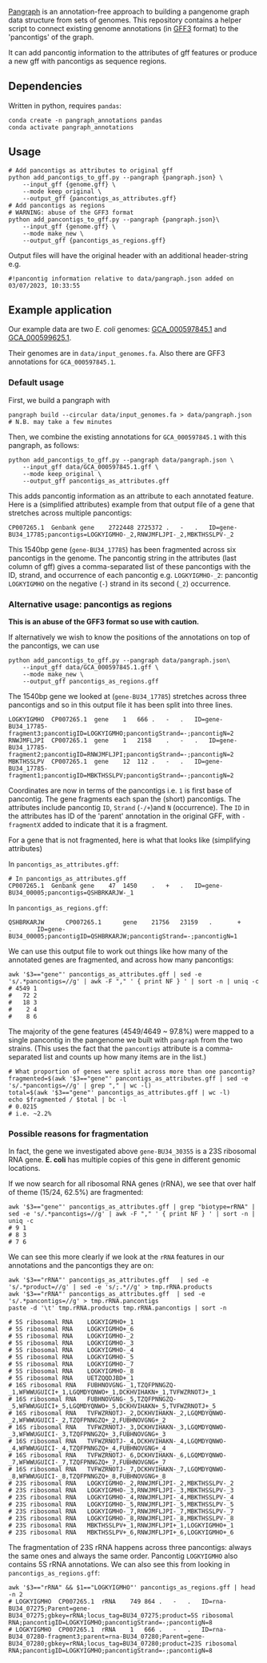
[Pangraph](https://github.com/neherlab/pangraph) is an annotation-free approach to building a pangenome graph data structure from sets of genomes. This repository contains a helper script to connect existing genome annotations (in [GFF3](https://www.ensembl.org/info/website/upload/gff3.html) format) to the 'pancontigs' of the graph.

It can add pancontig information to the attributes of gff features or produce a new gff with pancontigs as sequence regions.  

## Dependencies

Written in python, requires `pandas`:

```
conda create -n pangraph_annotations pandas
conda activate pangraph_annotations
```

## Usage

```
# Add pancontigs as attributes to original gff
python add_pancontigs_to_gff.py --pangraph {pangraph.json} \
    --input_gff {genome.gff} \
    --mode keep_original \
    --output_gff {pancontigs_as_attributes.gff}
# Add pancontigs as regions
# WARNING: abuse of the GFF3 format 
python add_pancontigs_to_gff.py --pangraph {pangraph.json}\
    --input_gff {genome.gff} \
    --mode make_new \
    --output_gff {pancontigs_as_regions.gff}
```

Output files will have the original header with an additional header-string e.g.

```
#!pancontig information relative to data/pangraph.json added on 03/07/2023, 10:33:55
```

## Example application

Our example data are two *E. coli* genomes: [GCA_000597845.1](https://ftp.ncbi.nlm.nih.gov/genomes/all/GCA/000/597/845/GCA_000597845.1_ASM59784v1) and [GCA_000599625.1](https://ftp.ncbi.nlm.nih.gov/genomes/all/GCA/000/599/625/GCA_000599625.1_ASM59962v1/). 

Their genomes are in `data/input_genomes.fa`. Also there are GFF3 annotations for `GCA_000597845.1`. 


### Default usage

First, we build a pangraph with

```
pangraph build --circular data/input_genomes.fa > data/pangraph.json
# N.B. may take a few minutes
```

Then, we combine the existing annotations for `GCA_000597845.1` with this pangraph, as follows:

```
python add_pancontigs_to_gff.py --pangraph data/pangraph.json \
    --input_gff data/GCA_000597845.1.gff \
    --mode keep_original \
    --output_gff pancontigs_as_attributes.gff
```

This adds pancontig information as an attribute to each annotated feature. Here is a (simplified attributes) example from that output file of a gene that stretches across multiple pancontigs:

```
CP007265.1  Genbank gene    2722448 2725372 .   -   .   ID=gene-BU34_17785;pancontigs=LOGKYIGMHO-_2,RNWJMFLJPI-_2,MBKTHSSLPV-_2
```

This 1540bp gene (`gene-BU34_17785`) has been fragmented across six pancontigs in the genome. The pancontig string in the attributes (last column of gff) gives a comma-separated list of these pancontigs with the ID, strand, and occurrence of each pancontig e.g. `LOGKYIGMHO-_2`: pancontig `LOGKYIGMHO` on the negative (`-`) strand in its second (`_2`) occurrence. 


### Alternative usage: pancontigs as regions

**This is an abuse of the GFF3 format so use with caution.** 

If alternatively we wish to know the positions of the annotations on top of the pancontigs, we can use

```
python add_pancontigs_to_gff.py --pangraph data/pangraph.json\
    --input_gff data/GCA_000597845.1.gff \
    --mode make_new \
    --output_gff pancontigs_as_regions.gff
```

The 1540bp gene we looked at (`gene-BU34_17785`) stretches across three pancontigs and so in this output file it has been split into three lines. 

```
LOGKYIGMHO  CP007265.1  gene    1   666 .   -   .   ID=gene-BU34_17785-fragment3;pancontigID=LOGKYIGMHO;pancontigStrand=-;pancontigN=2
RNWJMFLJPI  CP007265.1  gene    1   2158    .   -   .   ID=gene-BU34_17785-fragment2;pancontigID=RNWJMFLJPI;pancontigStrand=-;pancontigN=2
MBKTHSSLPV  CP007265.1  gene    12  112 .   -   .   ID=gene-BU34_17785-fragment1;pancontigID=MBKTHSSLPV;pancontigStrand=-;pancontigN=2
```

Coordinates are now in terms of the pancontigs i.e. `1` is first base of pancontig. The gene fragments each span the (short) pancontigs. The attributes include pancontig `ID`, `Strand` (`-/+`)and `N` (occurrence). The `ID` in the attributes has ID of the 'parent' annotation in the original GFF, with `-fragmentX` added to indicate that it is a fragment.

For a gene that is not fragmented, here is what that looks like (simplifying attributes)

In `pancontigs_as_attributes.gff`:

```
# In pancontigs_as_attributes.gff
CP007265.1  Genbank gene    47  1450    .   +   .   ID=gene-BU34_00005;pancontigs=QSHBRKARJW-_1
```

In `pancontigs_as_regions.gff`:

```
QSHBRKARJW      CP007265.1      gene    21756   23159   .       +       .       ID=gene-BU34_00005;pancontigID=QSHBRKARJW;pancontigStrand=-;pancontigN=1

```

We can use this output file to work out things like how many of the annotated genes are fragmented, and across how many pancontigs:

```
awk '$3=="gene"' pancontigs_as_attributes.gff | sed -e 's/.*pancontigs=//g' | awk -F "," ' { print NF } ' | sort -n | uniq -c 
# 4549 1
#   72 2
#   18 3
#    2 4
#    8 6
```

The majority of the gene features (4549/4649 ~ 97.8%) were mapped to a single pancontig in the pangenome we built with `pangraph` from the two strains. (This uses the fact that the `pancontigs` attribute is a comma-separated list and counts up how many items are in the list.)

```
# What proportion of genes were split across more than one pancontig?
fragmented=$(awk '$3=="gene"' pancontigs_as_attributes.gff | sed -e 's/.*pancontigs=//g' | grep "," | wc -l)
total=$(awk '$3=="gene"' pancontigs_as_attributes.gff | wc -l)
echo $fragmented / $total | bc -l
# 0.0215 
# i.e. ~2.2%
```

### Possible reasons for fragmentation

In fact, the gene we investigated above `gene-BU34_30355` is a 23S ribosomal RNA gene. **E. coli** has multiple copies of this gene in different genomic locations.

If we now search for all ribosomal RNA genes (rRNA), we see that over half of theme (15/24, 62.5%) are fragmented:

```
awk '$3=="gene"' pancontigs_as_attributes.gff | grep "biotype=rRNA" | sed -e 's/.*pancontigs=//g' | awk -F "," ' { print NF } ' | sort -n | uniq -c
# 9 1
# 8 3
# 7 6
```

We can see this more clearly if we look at the `rRNA` features in our annotations and the pancontigs they are on:

```
awk '$3=="rRNA"' pancontigs_as_attributes.gff   | sed -e 's/.*product=//g' | sed -e 's/;.*//g' > tmp.rRNA.products
awk '$3=="rRNA"' pancontigs_as_attributes.gff  | sed -e 's/.*pancontigs=//g' > tmp.rRNA.pancontigs
paste -d '\t' tmp.rRNA.products tmp.rRNA.pancontigs | sort -n 

# 5S ribosomal RNA    LOGKYIGMHO+_1
# 5S ribosomal RNA    LOGKYIGMHO+_6
# 5S ribosomal RNA    LOGKYIGMHO-_2
# 5S ribosomal RNA    LOGKYIGMHO-_3
# 5S ribosomal RNA    LOGKYIGMHO-_4
# 5S ribosomal RNA    LOGKYIGMHO-_5
# 5S ribosomal RNA    LOGKYIGMHO-_7
# 5S ribosomal RNA    LOGKYIGMHO-_8
# 5S ribosomal RNA    UETZQQDJBD+_1
# 16S ribosomal RNA   FUBHNOVGNG-_1,TZQFPNNGZQ-_1,WFWWUGUICI+_1,LGQMDYQNWO+_1,DCKHVIHAKN+_1,TVFWZRNOTJ+_1
# 16S ribosomal RNA   FUBHNOVGNG-_5,TZQFPNNGZQ-_5,WFWWUGUICI+_5,LGQMDYQNWO+_5,DCKHVIHAKN+_5,TVFWZRNOTJ+_5
# 16S ribosomal RNA   TVFWZRNOTJ-_2,DCKHVIHAKN-_2,LGQMDYQNWO-_2,WFWWUGUICI-_2,TZQFPNNGZQ+_2,FUBHNOVGNG+_2
# 16S ribosomal RNA   TVFWZRNOTJ-_3,DCKHVIHAKN-_3,LGQMDYQNWO-_3,WFWWUGUICI-_3,TZQFPNNGZQ+_3,FUBHNOVGNG+_3
# 16S ribosomal RNA   TVFWZRNOTJ-_4,DCKHVIHAKN-_4,LGQMDYQNWO-_4,WFWWUGUICI-_4,TZQFPNNGZQ+_4,FUBHNOVGNG+_4
# 16S ribosomal RNA   TVFWZRNOTJ-_6,DCKHVIHAKN-_6,LGQMDYQNWO-_7,WFWWUGUICI-_7,TZQFPNNGZQ+_7,FUBHNOVGNG+_7
# 16S ribosomal RNA   TVFWZRNOTJ-_7,DCKHVIHAKN-_7,LGQMDYQNWO-_8,WFWWUGUICI-_8,TZQFPNNGZQ+_8,FUBHNOVGNG+_8
# 23S ribosomal RNA   LOGKYIGMHO-_2,RNWJMFLJPI-_2,MBKTHSSLPV-_2
# 23S ribosomal RNA   LOGKYIGMHO-_3,RNWJMFLJPI-_3,MBKTHSSLPV-_3
# 23S ribosomal RNA   LOGKYIGMHO-_4,RNWJMFLJPI-_4,MBKTHSSLPV-_4
# 23S ribosomal RNA   LOGKYIGMHO-_5,RNWJMFLJPI-_5,MBKTHSSLPV-_5
# 23S ribosomal RNA   LOGKYIGMHO-_7,RNWJMFLJPI-_7,MBKTHSSLPV-_7
# 23S ribosomal RNA   LOGKYIGMHO-_8,RNWJMFLJPI-_8,MBKTHSSLPV-_8
# 23S ribosomal RNA   MBKTHSSLPV+_1,RNWJMFLJPI+_1,LOGKYIGMHO+_1
# 23S ribosomal RNA   MBKTHSSLPV+_6,RNWJMFLJPI+_6,LOGKYIGMHO+_6

```

The fragmentation of 23S rRNA happens across three pancontigs: always the same ones and always the same order. Pancontig `LOGKYIGMHO` also contains 5S rRNA annotations. We can also see this from looking in `pancontigs_as_regions.gff`:

```
awk '$3=="rRNA" && $1=="LOGKYIGMHO"' pancontigs_as_regions.gff | head -n 2
# LOGKYIGMHO  CP007265.1  rRNA    749 864 .   -   .   ID=rna-BU34_07275;Parent=gene-BU34_07275;gbkey=rRNA;locus_tag=BU34_07275;product=5S ribosomal RNA;pancontigID=LOGKYIGMHO;pancontigStrand=-;pancontigN=8
# LOGKYIGMHO  CP007265.1  rRNA    1   666 .   -   .   ID=rna-BU34_07280-fragment3;parent=rna-BU34_07280;Parent=gene-BU34_07280;gbkey=rRNA;locus_tag=BU34_07280;product=23S ribosomal RNA;pancontigID=LOGKYIGMHO;pancontigStrand=-;pancontigN=8
``` 
